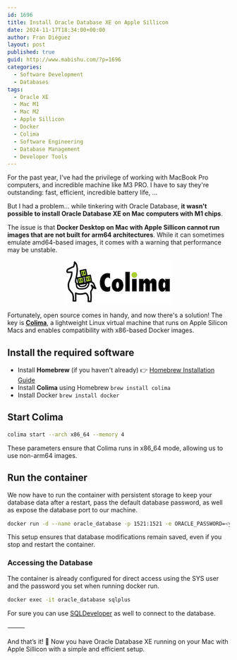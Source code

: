 ```yaml
---
id: 1696
title: Install Oracle Database XE on Apple Sillicon
date: 2024-11-17T18:34:00+00:00
author: Fran Diéguez
layout: post
published: true
guid: http://www.mabishu.com/?p=1696
categories:
  - Software Development
  - Databases
tags:
  - Oracle XE
  - Mac M1
  - Mac M2
  - Apple Sillicon
  - Docker
  - Colima
  - Software Engineering
  - Database Management
  - Developer Tools
---
```


For the past year, I've had the privilege of working with MacBook Pro computers, and incredible machine like M3 PRO. I have to say they're  outstanding: fast, efficient, incredible battery life, ...  

But I had a problem… while tinkering with Oracle Database, **it wasn't possible to install Oracle Database XE on Mac computers with M1 chips**.  

The issue is that **Docker Desktop on Mac with Apple Sillicon cannot run images that are not built for arm64 architectures**. While it can sometimes emulate amd64-based images, it comes with a warning that performance may be unstable.  

<div style="text-align:center">

![Colima logo](./colima.png)

</div>

Fortunately, open source comes in handy, and now there's a solution! The key is **[Colima](https://github.com/abiosoft/colima)**, a lightweight Linux virtual machine that runs on Apple Silicon Macs and enables compatibility with x86-based Docker images.  

## Install the required software

- Install **Homebrew** (if you haven't already)  👉 [Homebrew Installation Guide](https://brew.sh/index_es)  
- Install **Colima** using Homebrew  `brew install colima`
- Install Docker `brew install docker`

## Start Colima

```sh
colima start --arch x86_64 --memory 4
```
These parameters ensure that Colima runs in x86_64 mode, allowing us to use non-arm64 images.

## Run the container 

We now have to run the container with persistent storage to keep your database data after a restart, pass the default database
password, as well as expose the database port to our machine.

```sh
docker run -d --name oracle_database -p 1521:1521 -e ORACLE_PASSWORD=<your_password> -v oracle-volume:/opt/oracle/oradata gvenzl/oracle-xe
```

This setup ensures that database modifications remain saved, even if you stop and restart the container.

### Accessing the Database

The container is already configured for direct access using the SYS user and the password you set when running docker run.

```sh
docker exec -it oracle_database sqlplus
```

For sure you can use [SQLDeveloper](https://www.oracle.com/database/sqldeveloper/) as well to connect to the database.

⸻

And that’s it! 🚀 Now you have Oracle Database XE running on your Mac with Apple Sillicon with a simple and efficient setup.
